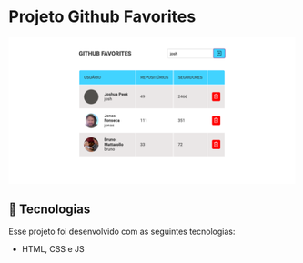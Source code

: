 # Projeto Github Favorites

![alt text](./readme/image.png)

## 🚀 Tecnologias

Esse projeto foi desenvolvido com as seguintes tecnologias:

-   HTML, CSS e JS

